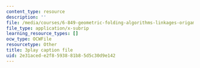 ```yaml
---
content_type: resource
description: ''
file: /media/courses/6-849-geometric-folding-algorithms-linkages-origami-polyhedra-fall-2012/2e31acede2f8593881b85d5c30d9e142_M8Jn9JdzoHU.vtt
file_type: application/x-subrip
learning_resource_types: []
ocw_type: OCWFile
resourcetype: Other
title: 3play caption file
uid: 2e31aced-e2f8-5938-81b8-5d5c30d9e142
---
```

